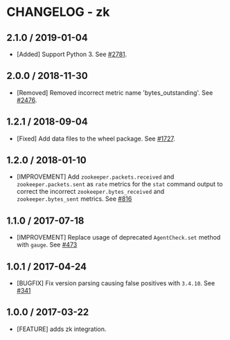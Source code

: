 # CHANGELOG - zk

## 2.1.0 / 2019-01-04

* [Added] Support Python 3. See [#2781][1].

## 2.0.0 / 2018-11-30

* [Removed] Removed incorrect metric name 'bytes_outstanding'. See [#2476][2].

## 1.2.1 / 2018-09-04

* [Fixed] Add data files to the wheel package. See [#1727][3].

## 1.2.0 / 2018-01-10

* [IMPROVEMENT] Add `zookeeper.packets.received` and `zookeeper.packets.sent` as `rate` metrics
  for the `stat` command output to correct the incorrect `zookeeper.bytes_received` and
  `zookeeper.bytes_sent` metrics. See [#816][4]

## 1.1.0 / 2017-07-18

* [IMPROVEMENT] Replace usage of deprecated `AgentCheck.set` method with `gauge`. See [#473][5]

## 1.0.1 / 2017-04-24

* [BUGFIX] Fix version parsing causing false positives with `3.4.10`. See [#341][6]

## 1.0.0 / 2017-03-22

* [FEATURE] adds zk integration.

<!--- The following link definition list is generated by PimpMyChangelog --->
[1]: https://github.com/DataDog/integrations-core/pull/2781
[2]: https://github.com/DataDog/integrations-core/pull/2476
[3]: https://github.com/DataDog/integrations-core/pull/1727
[4]: https://github.com/DataDog/integrations-core/pull/816
[5]: https://github.com/DataDog/integrations-core/issues/473
[6]: https://github.com/DataDog/integrations-core/issues/341
